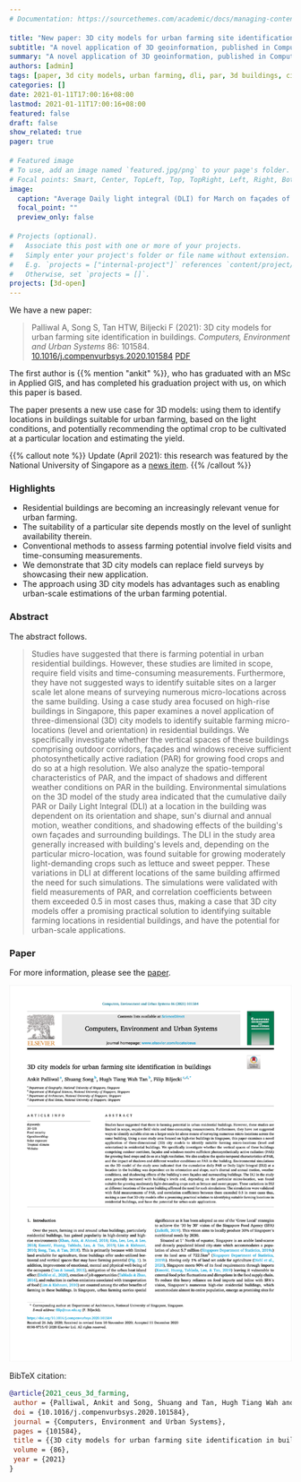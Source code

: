 ```yaml
---
# Documentation: https://sourcethemes.com/academic/docs/managing-content/

title: "New paper: 3D city models for urban farming site identification in buildings"
subtitle: "A novel application of 3D geoinformation, published in Computers, Environment and Urban Systems"
summary: "A novel application of 3D geoinformation, published in Computers, Environment and Urban Systems"
authors: [admin]
tags: [paper, 3d city models, urban farming, dli, par, 3d buildings, cityjson, agriculture]
categories: []
date: 2021-01-11T17:00:16+08:00
lastmod: 2021-01-11T17:00:16+08:00
featured: false
draft: false
show_related: true
pager: true

# Featured image
# To use, add an image named `featured.jpg/png` to your page's folder.
# Focal points: Smart, Center, TopLeft, Top, TopRight, Left, Right, BottomLeft, Bottom, BottomRight.
image:
  caption: "Average Daily light integral (DLI) for March on façades of the study area. These results are a critical insight for decision-making for high-rise urban farming and for maximizing the crop yield."
  focal_point: ""
  preview_only: false

# Projects (optional).
#   Associate this post with one or more of your projects.
#   Simply enter your project's folder or file name without extension.
#   E.g. `projects = ["internal-project"]` references `content/project/deep-learning/index.md`.
#   Otherwise, set `projects = []`.
projects: [3d-open]
---
```


We have a new paper:

> Palliwal A, Song S, Tan HTW, Biljecki F (2021): 3D city models for urban farming site identification in buildings. _Computers, Environment and Urban Systems_ 86: 101584. [<i class="ai ai-doi-square ai"></i> 10.1016/j.compenvurbsys.2020.101584](https://doi.org/10.1016/j.compenvurbsys.2020.101584) [<i class="far fa-file-pdf"></i> PDF](/publication/2021-ceus-3-d-farming/2021-ceus-3-d-farming.pdf)

The first author is {{% mention "ankit" %}}, who has graduated with an MSc in Applied GIS, and has completed his graduation project with us, on which this paper is based.

The paper presents a new use case for 3D models: using them to identify locations in buildings suitable for urban farming, based on the light conditions, and potentially recommending the optimal crop to be cultivated at a particular location and estimating the yield.

{{% callout note %}}
Update (April 2021): this research was featured by the National University of Singapore as a [news item](https://news.nus.edu.sg/novel-use-of-3d-geoinformation-to-identify-urban-farming-sites/).
{{% /callout %}}

### Highlights

- Residential buildings are becoming an increasingly relevant venue for urban farming.
- The suitability of a particular site depends mostly on the level of sunlight availability therein.
- Conventional methods to assess farming potential involve field visits and time-consuming measurements.
- We demonstrate that 3D city models can replace field surveys by showcasing their new application.
- The approach using 3D city models has advantages such as enabling urban-scale estimations of the urban farming potential.

### Abstract

The abstract follows.

> Studies have suggested that there is farming potential in urban residential buildings. However, these studies are limited in scope, require field visits and time-consuming measurements. Furthermore, they have not suggested ways to identify suitable sites on a larger scale let alone means of surveying numerous micro-locations across the same building. Using a case study area focused on high-rise buildings in Singapore, this paper examines a novel application of three-dimensional (3D) city models to identify suitable farming micro-locations (level and orientation) in residential buildings. We specifically investigate whether the vertical spaces of these buildings comprising outdoor corridors, façades and windows receive sufficient photosynthetically active radiation (PAR) for growing food crops and do so at a high resolution. We also analyze the spatio-temporal characteristics of PAR, and the impact of shadows and different weather conditions on PAR in the building. Environmental simulations on the 3D model of the study area indicated that the cumulative daily PAR or Daily Light Integral (DLI) at a location in the building was dependent on its orientation and shape, sun's diurnal and annual motion, weather conditions, and shadowing effects of the building's own façades and surrounding buildings. The DLI in the study area generally increased with building's levels and, depending on the particular micro-location, was found suitable for growing moderately light-demanding crops such as lettuce and sweet pepper. These variations in DLI at different locations of the same building affirmed the need for such simulations. The simulations were validated with field measurements of PAR, and correlation coefficients between them exceeded 0.5 in most cases thus, making a case that 3D city models offer a promising practical solution to identifying suitable farming locations in residential buildings, and have the potential for urban-scale applications.

### Paper 

For more information, please see the [paper](/publication/2021-ceus-3-d-farming/).

[![](page-one.png)](/publication/2021-ceus-3-d-farming/)

BibTeX citation:
```bibtex
@article{2021_ceus_3d_farming,
 author = {Palliwal, Ankit and Song, Shuang and Tan, Hugh Tiang Wah and Biljecki, Filip},
 doi = {10.1016/j.compenvurbsys.2020.101584},
 journal = {Computers, Environment and Urban Systems},
 pages = {101584},
 title = {{3D city models for urban farming site identification in buildings}},
 volume = {86},
 year = {2021}
}
```



